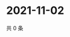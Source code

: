 # 2021-11-02

共 0 条

<!-- BEGIN WEIBO -->
<!-- 最后更新时间 Tue Nov 02 2021 19:09:35 GMT+0800 (China Standard Time) -->

<!-- END WEIBO -->
